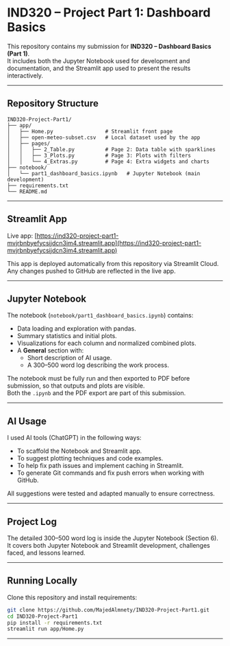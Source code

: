 # IND320 – Project Part 1: Dashboard Basics

This repository contains my submission for **IND320 – Dashboard Basics (Part 1)**.  
It includes both the Jupyter Notebook used for development and documentation, and the Streamlit app used to present the results interactively.

---

## Repository Structure
```
IND320-Project-Part1/
├── app/
│   ├── Home.py                 # Streamlit front page
│   ├── open-meteo-subset.csv   # Local dataset used by the app
│   ├── pages/
│   │   ├── 2_Table.py          # Page 2: Data table with sparklines
│   │   ├── 3_Plots.py          # Page 3: Plots with filters
│   │   └── 4_Extras.py         # Page 4: Extra widgets and charts
├── notebook/
│   └── part1_dashboard_basics.ipynb   # Jupyter Notebook (main development)
├── requirements.txt
└── README.md
```

---

## Streamlit App
Live app: [https://ind320-project-part1-mvjrbnbyefycsijdcn3im4.streamlit.app](https://ind320-project-part1-mvjrbnbyefycsijdcn3im4.streamlit.app)

This app is deployed automatically from this repository via Streamlit Cloud.  
Any changes pushed to GitHub are reflected in the live app.

---

## Jupyter Notebook
The notebook (`notebook/part1_dashboard_basics.ipynb`) contains:
- Data loading and exploration with pandas.
- Summary statistics and initial plots.
- Visualizations for each column and normalized combined plots.
- A **General** section with:
    - Short description of AI usage.
    - A 300–500 word log describing the work process.

The notebook must be fully run and then exported to PDF before submission, so that outputs and plots are visible.  
Both the `.ipynb` and the PDF export are part of this submission.

---

## AI Usage
I used AI tools (ChatGPT) in the following ways:
- To scaffold the Notebook and Streamlit app.
- To suggest plotting techniques and code examples.
- To help fix path issues and implement caching in Streamlit.
- To generate Git commands and fix push errors when working with GitHub.

All suggestions were tested and adapted manually to ensure correctness.

---

## Project Log
The detailed 300–500 word log is inside the Jupyter Notebook (Section 6).  
It covers both Jupyter Notebook and Streamlit development, challenges faced, and lessons learned.

---

## Running Locally
Clone this repository and install requirements:

```bash
git clone https://github.com/MajedAlmnety/IND320-Project-Part1.git
cd IND320-Project-Part1
pip install -r requirements.txt
streamlit run app/Home.py
```

---

